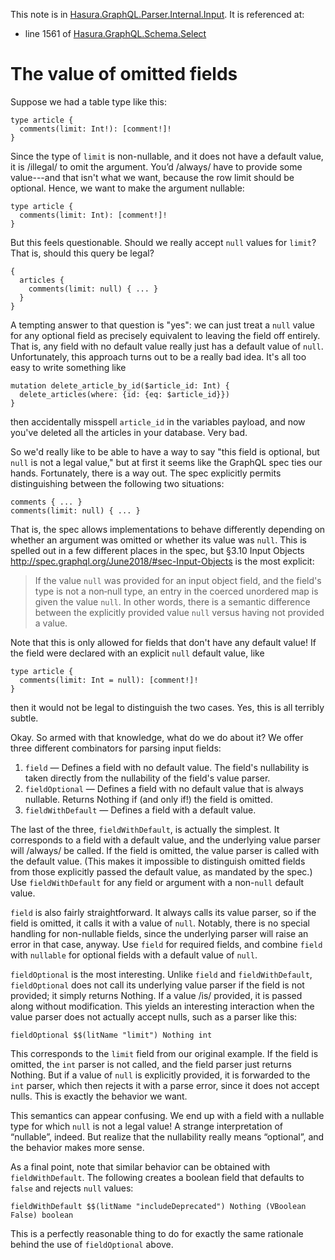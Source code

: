 This note is in [Hasura.GraphQL.Parser.Internal.Input](https://github.com/hasura/graphql-engine/blob/master/server/src-lib/Hasura/GraphQL/Parser/Internal/Input.hs#L98).
It is referenced at:
  - line 1561 of [Hasura.GraphQL.Schema.Select](https://github.com/hasura/graphql-engine/blob/master/server/src-lib/Hasura/GraphQL/Schema/Select.hs#L1561)

# The value of omitted fields


Suppose we had a table type like this:

    type article {
      comments(limit: Int!): [comment!]!
    }

Since the type of `limit` is non-nullable, and it does not have a default value, it is
/illegal/ to omit the argument. You’d /always/ have to provide some value---and
that isn't what we want, because the row limit should be optional. Hence, we
want to make the argument nullable:

    type article {
      comments(limit: Int): [comment!]!
    }

But this feels questionable. Should we really accept `null` values for `limit`?
That is, should this query be legal?

    {
      articles {
        comments(limit: null) { ... }
      }
    }

A tempting answer to that question is "yes": we can just treat a `null` value
for any optional field as precisely equivalent to leaving the field off
entirely. That is, any field with no default value really just has a default
value of `null`. Unfortunately, this approach turns out to be a really bad idea.
It's all too easy to write something like

    mutation delete_article_by_id($article_id: Int) {
      delete_articles(where: {id: {eq: $article_id}})
    }

then accidentally misspell `article_id` in the variables payload, and now you've
deleted all the articles in your database. Very bad.

So we'd really like to be able to have a way to say "this field is optional, but
`null` is not a legal value," but at first it seems like the GraphQL spec ties
our hands. Fortunately, there is a way out. The spec explicitly permits
distinguishing between the following two situations:

    comments { ... }
    comments(limit: null) { ... }

That is, the spec allows implementations to behave differently depending on
whether an argument was omitted or whether its value was `null`. This is spelled
out in a few different places in the spec, but §3.10 Input Objects
<http://spec.graphql.org/June2018/#sec-Input-Objects> is the most explicit:

> If the value `null` was provided for an input object field, and the field's
> type is not a non‐null type, an entry in the coerced unordered map is given
> the value `null`. In other words, there is a semantic difference between the
> explicitly provided value `null` versus having not provided a value.

Note that this is only allowed for fields that don't have any default value! If
the field were declared with an explicit `null` default value, like

    type article {
      comments(limit: Int = null): [comment!]!
    }

then it would not be legal to distinguish the two cases. Yes, this is all
terribly subtle.

Okay. So armed with that knowledge, what do we do about it? We offer three
different combinators for parsing input fields:

  1. `field` — Defines a field with no default value. The field's nullability is
       taken directly from the nullability of the field's value parser.
  2. `fieldOptional` — Defines a field with no default value that is always
       nullable. Returns Nothing if (and only if!) the field is omitted.
  3. `fieldWithDefault` — Defines a field with a default value.

The last of the three, `fieldWithDefault`, is actually the simplest. It
corresponds to a field with a default value, and the underlying value parser
will /always/ be called. If the field is omitted, the value parser is called
with the default value. (This makes it impossible to distinguish omitted fields
from those explicitly passed the default value, as mandated by the spec.) Use
`fieldWithDefault` for any field or argument with a non-`null` default value.

`field` is also fairly straightforward. It always calls its value parser, so if
the field is omitted, it calls it with a value of `null`. Notably, there is no
special handling for non-nullable fields, since the underlying parser will raise
an error in that case, anyway. Use `field` for required fields, and combine
`field` with `nullable` for optional fields with a default value of `null`.

`fieldOptional` is the most interesting. Unlike `field` and `fieldWithDefault`,
`fieldOptional` does not call its underlying value parser if the field is not
provided; it simply returns Nothing. If a value /is/ provided, it is passed
along without modification. This yields an interesting interaction when the
value parser does not actually accept nulls, such as a parser like this:

    fieldOptional $$(litName "limit") Nothing int

This corresponds to the `limit` field from our original example. If the field is
omitted, the `int` parser is not called, and the field parser just returns
Nothing. But if a value of `null` is explicitly provided, it is forwarded to the
`int` parser, which then rejects it with a parse error, since it does not accept
nulls. This is exactly the behavior we want.

This semantics can appear confusing. We end up with a field with a nullable type
for which `null` is not a legal value! A strange interpretation of “nullable”,
indeed. But realize that the nullability really means “optional”, and the
behavior makes more sense.

As a final point, note that similar behavior can be obtained with
`fieldWithDefault`. The following creates a boolean field that defaults to
`false` and rejects `null` values:

    fieldWithDefault $$(litName "includeDeprecated") Nothing (VBoolean False) boolean

This is a perfectly reasonable thing to do for exactly the same rationale behind
the use of `fieldOptional` above.
